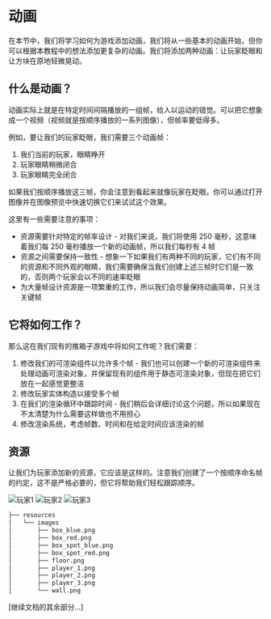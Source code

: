 # 动画

在本节中，我们将学习如何为游戏添加动画，我们将从一些基本的动画开始，但你可以根据本教程中的想法添加更复杂的动画。我们将添加两种动画：让玩家眨眼和让方块在原地轻微晃动。

## 什么是动画？

动画实际上就是在特定时间间隔播放的一组帧，给人以运动的错觉。可以把它想象成一个视频（视频就是按顺序播放的一系列图像），但帧率要低得多。

例如，要让我们的玩家眨眼，我们需要三个动画帧：

1. 我们当前的玩家，眼睛睁开
2. 玩家眼睛稍微闭合
3. 玩家眼睛完全闭合

如果我们按顺序播放这三帧，你会注意到看起来就像玩家在眨眼。你可以通过打开图像并在图像预览中快速切换它们来试试这个效果。

这里有一些需要注意的事项：

* 资源需要针对特定的帧率设计 - 对我们来说，我们将使用 250 毫秒，这意味着我们每 250 毫秒播放一个新的动画帧，所以我们每秒有 4 帧
* 资源之间需要保持一致性 - 想象一下如果我们有两种不同的玩家，它们有不同的资源和不同外观的眼睛，我们需要确保当我们创建上述三帧时它们是一致的，否则两个玩家会以不同的速率眨眼
* 为大量帧设计资源是一项繁重的工作，所以我们会尽量保持动画简单，只关注关键帧

## 它将如何工作？

那么这在我们现有的推箱子游戏中将如何工作呢？我们需要：

1. 修改我们的可渲染组件以允许多个帧 - 我们也可以创建一个新的可渲染组件来处理动画可渲染对象，并保留现有的组件用于静态可渲染对象，但现在把它们放在一起感觉更整洁
2. 修改玩家实体构造以接受多个帧
3. 在我们的渲染循环中跟踪时间 - 我们稍后会详细讨论这个问题，所以如果现在不太清楚为什么需要这样做也不用担心
4. 修改渲染系统，考虑帧数、时间和在给定时间应该渲染的帧

## 资源

让我们为玩家添加新的资源，它应该是这样的。注意我们创建了一个按顺序命名帧的约定，这不是严格必要的，但它将帮助我们轻松跟踪顺序。

![玩家1](./images/player_1.png)
![玩家2](./images/player_2.png)
![玩家3](./images/player_3.png)

```sh
├── resources
│   └── images
│       ├── box_blue.png
│       ├── box_red.png
│       ├── box_spot_blue.png
│       ├── box_spot_red.png
│       ├── floor.png
│       ├── player_1.png
│       ├── player_2.png
│       ├── player_3.png
│       └── wall.png
```

[继续文档的其余部分...]
